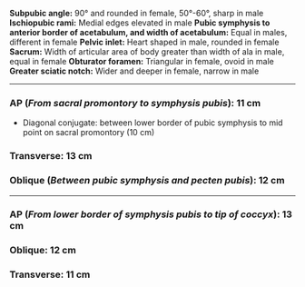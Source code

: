 **Subpubic angle:** 90° and rounded in female, 50°-60°, sharp in male
**Ischiopubic rami:** Medial edges elevated in male
**Pubic symphysis to anterior border of acetabulum, and width of acetabulum:** Equal in males, different in female
**Pelvic inlet:** Heart shaped in male, rounded in female
**Sacrum:** Width of articular area of body greater than width of ala in male, equal in female
**Obturator foramen:** Triangular in female, ovoid in male
**Greater sciatic notch:** Wider and deeper in female, narrow in male

---

### AP (*From sacral promontory to symphysis pubis*): 11 cm
- Diagonal conjugate: between lower border of pubic symphysis to mid point on sacral promontory (10 cm)
### Transverse: 13 cm

### Oblique (*Between pubic symphysis and pecten pubis*): 12 cm

---

### AP (*From lower border of symphysis pubis to tip of coccyx*): 13 cm

### Oblique: 12 cm

### Transverse: 11 cm